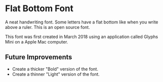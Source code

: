 # Flat Bottom Font

A neat handwriting font. Some letters have a flat bottom like when you write above a ruler. This is an open source font.

This font was first created in March 2018 using an application called Glyphs Mini on a Apple Mac computer.

## Future Improvements

- Create a thicker "Bold" version of the font.
- Create a thinner "Light" version of the font.
